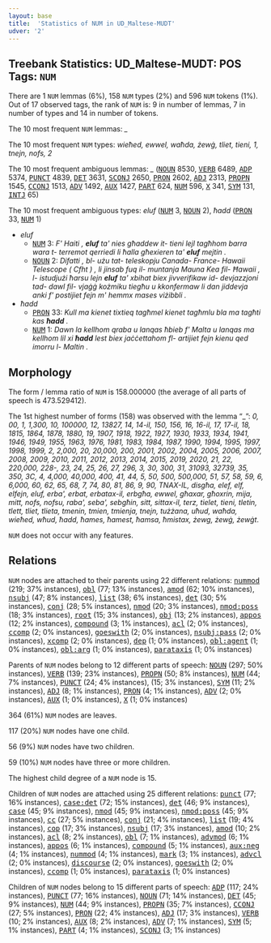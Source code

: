 ```yaml
---
layout: base
title:  'Statistics of NUM in UD_Maltese-MUDT'
udver: '2'
---
```


## Treebank Statistics: UD_Maltese-MUDT: POS Tags: `NUM`

There are 1 `NUM` lemmas (6%), 158 `NUM` types (2%) and 596 `NUM` tokens (1%).
Out of 17 observed tags, the rank of `NUM` is: 9 in number of lemmas, 7 in number of types and 14 in number of tokens.

The 10 most frequent `NUM` lemmas: <em>_</em>

The 10 most frequent `NUM` types:  <em>wieħed, ewwel, waħda, żewġ, tliet, tieni, 1, tnejn, nofs, 2</em>

The 10 most frequent ambiguous lemmas: <em>_</em> (<tt><a href="mt_mudt-pos-NOUN.html">NOUN</a></tt> 8530, <tt><a href="mt_mudt-pos-VERB.html">VERB</a></tt> 6489, <tt><a href="mt_mudt-pos-ADP.html">ADP</a></tt> 5374, <tt><a href="mt_mudt-pos-PUNCT.html">PUNCT</a></tt> 4839, <tt><a href="mt_mudt-pos-DET.html">DET</a></tt> 3631, <tt><a href="mt_mudt-pos-SCONJ.html">SCONJ</a></tt> 2650, <tt><a href="mt_mudt-pos-PRON.html">PRON</a></tt> 2602, <tt><a href="mt_mudt-pos-ADJ.html">ADJ</a></tt> 2313, <tt><a href="mt_mudt-pos-PROPN.html">PROPN</a></tt> 1545, <tt><a href="mt_mudt-pos-CCONJ.html">CCONJ</a></tt> 1513, <tt><a href="mt_mudt-pos-ADV.html">ADV</a></tt> 1492, <tt><a href="mt_mudt-pos-AUX.html">AUX</a></tt> 1427, <tt><a href="mt_mudt-pos-PART.html">PART</a></tt> 624, <tt><a href="mt_mudt-pos-NUM.html">NUM</a></tt> 596, <tt><a href="mt_mudt-pos-X.html">X</a></tt> 341, <tt><a href="mt_mudt-pos-SYM.html">SYM</a></tt> 131, <tt><a href="mt_mudt-pos-INTJ.html">INTJ</a></tt> 65)

The 10 most frequent ambiguous types:  <em>eluf</em> (<tt><a href="mt_mudt-pos-NUM.html">NUM</a></tt> 3, <tt><a href="mt_mudt-pos-NOUN.html">NOUN</a></tt> 2), <em>ħadd</em> (<tt><a href="mt_mudt-pos-PRON.html">PRON</a></tt> 33, <tt><a href="mt_mudt-pos-NUM.html">NUM</a></tt> 1)


* <em>eluf</em>
  * <tt><a href="mt_mudt-pos-NUM.html">NUM</a></tt> 3: <em>F' Haiti , <b>eluf</b> ta' nies għaddew it- tieni lejl tagħhom barra wara t- terremot qerriedi li ħalla għexieren ta' <b>eluf</b> mejtin .</em>
  * <tt><a href="mt_mudt-pos-NOUN.html">NOUN</a></tt> 2: <em>Difatti , bl- użu tat- teleskopju Canada- France- Hawaii Telescope ( Cfht ) , li jinsab fuq il- muntanja Mauna Kea fil- Ħawaii , l- istudjużi ħarsu lejn <b>eluf</b> ta' xbihat biex jivverifikaw id- devjazzjoni tad- dawl fil- vjaġġ kożmiku tiegħu u kkonfermaw li dan jiddevja anki f' postijiet fejn m' hemmx mases viżibbli .</em>
* <em>ħadd</em>
  * <tt><a href="mt_mudt-pos-PRON.html">PRON</a></tt> 33: <em>Kull ma kienet tixtieq tagħmel kienet tagħmlu bla ma tagħti kas <b>ħadd</b> .</em>
  * <tt><a href="mt_mudt-pos-NUM.html">NUM</a></tt> 1: <em>Dawn la kellhom qraba u lanqas ħbieb f' Malta u lanqas ma kellhom lil xi <b>ħadd</b> lest biex jaċċettahom fl- artijiet fejn kienu qed imorru l- Maltin .</em>

## Morphology

The form / lemma ratio of `NUM` is 158.000000 (the average of all parts of speech is 473.529412).

The 1st highest number of forms (158) was observed with the lemma “_”: <em>0, 00, 1, 1,300, 10, 100000, 12, 13827, 14, 14-il, 150, 156, 16, 16-il, 17, 17-il, 18, 1815, 1864, 1878, 1880, 19, 1907, 1918, 1922, 1927, 1930, 1933, 1934, 1941, 1946, 1949, 1955, 1963, 1976, 1981, 1983, 1984, 1987, 1990, 1994, 1995, 1997, 1998, 1999, 2, 2,000, 20, 20,000, 200, 2001, 2002, 2004, 2005, 2006, 2007, 2008, 2009, 2010, 2011, 2012, 2013, 2014, 2015, 2019, 2020, 21, 22, 220,000, 228-, 23, 24, 25, 26, 27, 296, 3, 30, 300, 31, 31093, 32739, 35, 350, 3C, 4, 4,000, 40,000, 400, 41, 44, 5, 50, 500, 500,000, 51, 57, 58, 59, 6, 6,000, 60, 62, 65, 68, 7, 74, 80, 81, 86, 9, 90, TNAX-IL, disgħa, elef, elf, elfejn, eluf, erba', erbat, erbatax-il, erbgħa, ewwel, għaxar, għoxrin, mija, mitt, nofs, nofsu, raba', seba', sebgħin, sitt, sittax-il, terz, tielet, tieni, tletin, tlett, tliet, tlieta, tmenin, tmien, tmienja, tnejn, tużżana, uħud, waħda, wieħed, wħud, ħadd, ħames, ħamest, ħamsa, ħmistax, żewg, żewġ, żewġt</em>.

`NUM` does not occur with any features.


## Relations

`NUM` nodes are attached to their parents using 22 different relations: <tt><a href="mt_mudt-dep-nummod.html">nummod</a></tt> (219; 37% instances), <tt><a href="mt_mudt-dep-obl.html">obl</a></tt> (77; 13% instances), <tt><a href="mt_mudt-dep-amod.html">amod</a></tt> (62; 10% instances), <tt><a href="mt_mudt-dep-nsubj.html">nsubj</a></tt> (47; 8% instances), <tt><a href="mt_mudt-dep-list.html">list</a></tt> (38; 6% instances), <tt><a href="mt_mudt-dep-det.html">det</a></tt> (30; 5% instances), <tt><a href="mt_mudt-dep-conj.html">conj</a></tt> (28; 5% instances), <tt><a href="mt_mudt-dep-nmod.html">nmod</a></tt> (20; 3% instances), <tt><a href="mt_mudt-dep-nmod-poss.html">nmod:poss</a></tt> (18; 3% instances), <tt><a href="mt_mudt-dep-root.html">root</a></tt> (15; 3% instances), <tt><a href="mt_mudt-dep-obj.html">obj</a></tt> (13; 2% instances), <tt><a href="mt_mudt-dep-appos.html">appos</a></tt> (12; 2% instances), <tt><a href="mt_mudt-dep-compound.html">compound</a></tt> (3; 1% instances), <tt><a href="mt_mudt-dep-acl.html">acl</a></tt> (2; 0% instances), <tt><a href="mt_mudt-dep-ccomp.html">ccomp</a></tt> (2; 0% instances), <tt><a href="mt_mudt-dep-goeswith.html">goeswith</a></tt> (2; 0% instances), <tt><a href="mt_mudt-dep-nsubj-pass.html">nsubj:pass</a></tt> (2; 0% instances), <tt><a href="mt_mudt-dep-xcomp.html">xcomp</a></tt> (2; 0% instances), <tt><a href="mt_mudt-dep-dep.html">dep</a></tt> (1; 0% instances), <tt><a href="mt_mudt-dep-obl-agent.html">obl:agent</a></tt> (1; 0% instances), <tt><a href="mt_mudt-dep-obl-arg.html">obl:arg</a></tt> (1; 0% instances), <tt><a href="mt_mudt-dep-parataxis.html">parataxis</a></tt> (1; 0% instances)

Parents of `NUM` nodes belong to 12 different parts of speech: <tt><a href="mt_mudt-pos-NOUN.html">NOUN</a></tt> (297; 50% instances), <tt><a href="mt_mudt-pos-VERB.html">VERB</a></tt> (139; 23% instances), <tt><a href="mt_mudt-pos-PROPN.html">PROPN</a></tt> (50; 8% instances), <tt><a href="mt_mudt-pos-NUM.html">NUM</a></tt> (44; 7% instances), <tt><a href="mt_mudt-pos-PUNCT.html">PUNCT</a></tt> (24; 4% instances),  (15; 3% instances), <tt><a href="mt_mudt-pos-SYM.html">SYM</a></tt> (11; 2% instances), <tt><a href="mt_mudt-pos-ADJ.html">ADJ</a></tt> (8; 1% instances), <tt><a href="mt_mudt-pos-PRON.html">PRON</a></tt> (4; 1% instances), <tt><a href="mt_mudt-pos-ADV.html">ADV</a></tt> (2; 0% instances), <tt><a href="mt_mudt-pos-AUX.html">AUX</a></tt> (1; 0% instances), <tt><a href="mt_mudt-pos-X.html">X</a></tt> (1; 0% instances)

364 (61%) `NUM` nodes are leaves.

117 (20%) `NUM` nodes have one child.

56 (9%) `NUM` nodes have two children.

59 (10%) `NUM` nodes have three or more children.

The highest child degree of a `NUM` node is 15.

Children of `NUM` nodes are attached using 25 different relations: <tt><a href="mt_mudt-dep-punct.html">punct</a></tt> (77; 16% instances), <tt><a href="mt_mudt-dep-case-det.html">case:det</a></tt> (72; 15% instances), <tt><a href="mt_mudt-dep-det.html">det</a></tt> (46; 9% instances), <tt><a href="mt_mudt-dep-case.html">case</a></tt> (45; 9% instances), <tt><a href="mt_mudt-dep-nmod.html">nmod</a></tt> (45; 9% instances), <tt><a href="mt_mudt-dep-nmod-poss.html">nmod:poss</a></tt> (45; 9% instances), <tt><a href="mt_mudt-dep-cc.html">cc</a></tt> (27; 5% instances), <tt><a href="mt_mudt-dep-conj.html">conj</a></tt> (21; 4% instances), <tt><a href="mt_mudt-dep-list.html">list</a></tt> (19; 4% instances), <tt><a href="mt_mudt-dep-cop.html">cop</a></tt> (17; 3% instances), <tt><a href="mt_mudt-dep-nsubj.html">nsubj</a></tt> (17; 3% instances), <tt><a href="mt_mudt-dep-amod.html">amod</a></tt> (10; 2% instances), <tt><a href="mt_mudt-dep-acl.html">acl</a></tt> (8; 2% instances), <tt><a href="mt_mudt-dep-obl.html">obl</a></tt> (7; 1% instances), <tt><a href="mt_mudt-dep-advmod.html">advmod</a></tt> (6; 1% instances), <tt><a href="mt_mudt-dep-appos.html">appos</a></tt> (6; 1% instances), <tt><a href="mt_mudt-dep-compound.html">compound</a></tt> (5; 1% instances), <tt><a href="mt_mudt-dep-aux-neg.html">aux:neg</a></tt> (4; 1% instances), <tt><a href="mt_mudt-dep-nummod.html">nummod</a></tt> (4; 1% instances), <tt><a href="mt_mudt-dep-mark.html">mark</a></tt> (3; 1% instances), <tt><a href="mt_mudt-dep-advcl.html">advcl</a></tt> (2; 0% instances), <tt><a href="mt_mudt-dep-discourse.html">discourse</a></tt> (2; 0% instances), <tt><a href="mt_mudt-dep-goeswith.html">goeswith</a></tt> (2; 0% instances), <tt><a href="mt_mudt-dep-ccomp.html">ccomp</a></tt> (1; 0% instances), <tt><a href="mt_mudt-dep-parataxis.html">parataxis</a></tt> (1; 0% instances)

Children of `NUM` nodes belong to 15 different parts of speech: <tt><a href="mt_mudt-pos-ADP.html">ADP</a></tt> (117; 24% instances), <tt><a href="mt_mudt-pos-PUNCT.html">PUNCT</a></tt> (77; 16% instances), <tt><a href="mt_mudt-pos-NOUN.html">NOUN</a></tt> (71; 14% instances), <tt><a href="mt_mudt-pos-DET.html">DET</a></tt> (45; 9% instances), <tt><a href="mt_mudt-pos-NUM.html">NUM</a></tt> (44; 9% instances), <tt><a href="mt_mudt-pos-PROPN.html">PROPN</a></tt> (35; 7% instances), <tt><a href="mt_mudt-pos-CCONJ.html">CCONJ</a></tt> (27; 5% instances), <tt><a href="mt_mudt-pos-PRON.html">PRON</a></tt> (22; 4% instances), <tt><a href="mt_mudt-pos-ADJ.html">ADJ</a></tt> (17; 3% instances), <tt><a href="mt_mudt-pos-VERB.html">VERB</a></tt> (10; 2% instances), <tt><a href="mt_mudt-pos-AUX.html">AUX</a></tt> (8; 2% instances), <tt><a href="mt_mudt-pos-ADV.html">ADV</a></tt> (7; 1% instances), <tt><a href="mt_mudt-pos-SYM.html">SYM</a></tt> (5; 1% instances), <tt><a href="mt_mudt-pos-PART.html">PART</a></tt> (4; 1% instances), <tt><a href="mt_mudt-pos-SCONJ.html">SCONJ</a></tt> (3; 1% instances)

